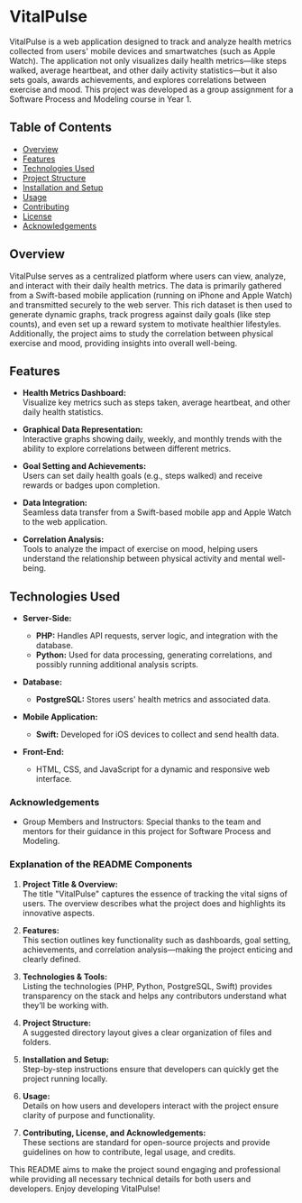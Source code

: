 # VitalPulse

VitalPulse is a web application designed to track and analyze health metrics collected from users' mobile devices and smartwatches (such as Apple Watch). The application not only visualizes daily health metrics—like steps walked, average heartbeat, and other daily activity statistics—but it also sets goals, awards achievements, and explores correlations between exercise and mood. This project was developed as a group assignment for a Software Process and Modeling course in Year 1.

## Table of Contents

- [Overview](#overview)
- [Features](#features)
- [Technologies Used](#technologies-used)
- [Project Structure](#project-structure)
- [Installation and Setup](#installation-and-setup)
- [Usage](#usage)
- [Contributing](#contributing)
- [License](#license)
- [Acknowledgements](#acknowledgements)

## Overview

VitalPulse serves as a centralized platform where users can view, analyze, and interact with their daily health metrics. The data is primarily gathered from a Swift-based mobile application (running on iPhone and Apple Watch) and transmitted securely to the web server. This rich dataset is then used to generate dynamic graphs, track progress against daily goals (like step counts), and even set up a reward system to motivate healthier lifestyles. Additionally, the project aims to study the correlation between physical exercise and mood, providing insights into overall well-being.

## Features

- **Health Metrics Dashboard:**  
  Visualize key metrics such as steps taken, average heartbeat, and other daily health statistics.
  
- **Graphical Data Representation:**  
  Interactive graphs showing daily, weekly, and monthly trends with the ability to explore correlations between different metrics.
  
- **Goal Setting and Achievements:**  
  Users can set daily health goals (e.g., steps walked) and receive rewards or badges upon completion.
  
- **Data Integration:**  
  Seamless data transfer from a Swift-based mobile app and Apple Watch to the web application.
  
- **Correlation Analysis:**  
  Tools to analyze the impact of exercise on mood, helping users understand the relationship between physical activity and mental well-being.

## Technologies Used

- **Server-Side:**  
  - **PHP:** Handles API requests, server logic, and integration with the database.  
  - **Python:** Used for data processing, generating correlations, and possibly running additional analysis scripts.
  
- **Database:**  
  - **PostgreSQL:** Stores users' health metrics and associated data.
  
- **Mobile Application:**  
  - **Swift:** Developed for iOS devices to collect and send health data.
  
- **Front-End:**  
  - HTML, CSS, and JavaScript for a dynamic and responsive web interface.
### Acknowledgements
- Group Members and Instructors: Special thanks to the team and mentors for their guidance in this project for Software Process and Modeling.
### Explanation of the README Components

1. **Project Title & Overview:**  
   The title "VitalPulse" captures the essence of tracking the vital signs of users. The overview describes what the project does and highlights its innovative aspects.

2. **Features:**  
   This section outlines key functionality such as dashboards, goal setting, achievements, and correlation analysis—making the project enticing and clearly defined.

3. **Technologies & Tools:**  
   Listing the technologies (PHP, Python, PostgreSQL, Swift) provides transparency on the stack and helps any contributors understand what they’ll be working with.

4. **Project Structure:**  
   A suggested directory layout gives a clear organization of files and folders.

5. **Installation and Setup:**  
   Step-by-step instructions ensure that developers can quickly get the project running locally.

6. **Usage:**  
   Details on how users and developers interact with the project ensure clarity of purpose and functionality.

7. **Contributing, License, and Acknowledgements:**  
   These sections are standard for open-source projects and provide guidelines on how to contribute, legal usage, and credits.

This README aims to make the project sound engaging and professional while providing all necessary technical details for both users and developers. Enjoy developing VitalPulse!
